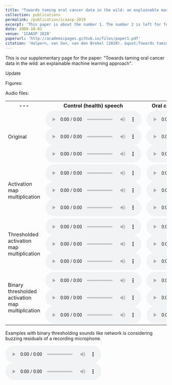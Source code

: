 ```yaml
---
title: "Towards taming oral cancer data in the wild: an explainable machine learning approach"
collection: publications
permalink: /publication/icaasp-2019
excerpt: 'This paper is about the number 1. The number 2 is left for future work.'
date: 2009-10-01
venue: 'ICAASP 2020'
paperurl: 'http://academicpages.github.io/files/paper1.pdf'
citation: 'Halpern, van Son, van den Brekel (2020). &quot;Towards taming oral cancer data in the wild: an explainable machine learning approach; <i>ICASSP</i>. 1(1).'
---
```


This is our supplementary page for the paper: "Towards taming oral cancer data in the wild: an explainable machine learning approach".

Update

Figures:


Audio files:

 <table style="width:100%">
  <tr>
    <th>---</th>
    <th>Control (health) speech</th>
    <th>Oral cancer (pathological) speech</th>
  </tr>
  <tr>
    <td>Original</td>
    <td>
 <audio controls>
  <source src="/images/2019_audio/healthyoriginal12.wav" type="audio/wav">
</audio> 
 <audio controls>
  <source src="/images/2019_audio/healthyoriginal14.wav" type="audio/wav">
</audio> 
 <audio controls>
  <source src="/images/2019_audio/healthyoriginal21.wav" type="audio/wav">
</audio> 

</td>
    <td>
 <audio controls>
  <source src="/images/2019_audio/canceroriginal46.wav" type="audio/wav">
</audio> 
 <audio controls>
  <source src="/images/2019_audio/canceroriginal47.wav" type="audio/wav">
</audio> 
 <audio controls>
  <source src="/images/2019_audio/canceroriginal49.wav" type="audio/wav">
</audio> 
</td>
  </tr>
  <tr>
    <td>Activation map multiplication</td>
    <td>
 <audio controls>
  <source src="/images/2019_audio/cancermodified12.wav" type="audio/wav">
</audio> 
 <audio controls>
  <source src="/images/2019_audio/cancermodified14.wav" type="audio/wav">
</audio> 
 <audio controls>
  <source src="/images/2019_audio/cancermodified21.wav" type="audio/wav">
</audio> 
</td>
    <td>
 <audio controls>
  <source src="/images/2019_audio/cancermodified46.wav" type="audio/wav">
</audio> 
 <audio controls>
  <source src="/images/2019_audio/cancermodified47.wav" type="audio/wav">
</audio> 
 <audio controls>
  <source src="/images/2019_audio/cancermodified49.wav" type="audio/wav">
</audio> 

</td>
  </tr>
  <tr>
    <td>Thresholded activation map multiplication</td>
    <td>
 <audio controls>
  <source src="/images/2019_audio/healthymodified_th12.wav" type="audio/wav">
</audio> 
 <audio controls>
  <source src="/images/2019_audio/healthymodified_th14.wav" type="audio/wav">
</audio> 
 <audio controls>
  <source src="/images/2019_audio/healthymodified_th21.wav" type="audio/wav">
</audio> 
</td>
</td>
    <td>
 <audio controls>
  <source src="/images/2019_audio/healthymodified_th46.wav" type="audio/wav">
</audio> 
 <audio controls>
  <source src="/images/2019_audio/healthymodified_th47.wav" type="audio/wav">
</audio> 
 <audio controls>
  <source src="/images/2019_audio/healthymodified_th49.wav" type="audio/wav">
</audio> 
</td>
  </tr>
  <tr>
    <td>Binary thresholded activation map multiplication</td>
    <td>
 <audio controls>
  <source src="/images/2019_audio/healthymodified_bth12.wav" type="audio/wav">
</audio> 
 <audio controls>
  <source src="/images/2019_audio/healthymodified_bth14.wav" type="audio/wav">
</audio> 
 <audio controls>
  <source src="/images/2019_audio/healthymodified_bth21.wav" type="audio/wav">
</audio> 
</td>
</td>
    <td>
 <audio controls>
  <source src="/images/2019_audio/healthymodified_bth46.wav" type="audio/wav">
</audio> 
 <audio controls>
  <source src="/images/2019_audio/healthymodified_bth47.wav" type="audio/wav">
</audio> 
 <audio controls>
  <source src="/images/2019_audio/healthymodified_bth49.wav" type="audio/wav">
</audio> 
</td>
</td>
</td>
  </tr>


</table> 

Examples with binary thresholding sounds like network is considering buzzing residuals of a recording microphone.


 <audio controls>
  <source src="/images/healthymodified_bth4.wav" type="audio/wav">
</audio> 
 <audio controls>
  <source src="/images/healthymodified_bth6.wav" type="audio/wav">
</audio> 





